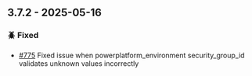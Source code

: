 ## 3.7.2 - 2025-05-16

### 🪲 Fixed

* [#775](https://github.com/microsoft/terraform-provider-power-platform/issues/775) Fixed issue when powerplatform_environment security_group_id validates unknown values incorrectly
